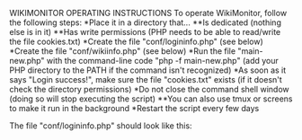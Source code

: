 WIKIMONITOR OPERATING INSTRUCTIONS
To operate WikiMonitor, follow the following steps:
*Place it in a directory that...
**Is dedicated (nothing else is in it)
**Has write permissions (PHP needs to be able to read/write the file cookies.txt)
*Create the file "conf/logininfo.php" (see below)
*Create the file "conf/wikiinfo.php" (see below)
*Run the file "main-new.php" with the command-line code "php -f main-new.php" (add your PHP directory to the PATH if the command isn't recognized)
*As soon as it says "Login success!", make sure the file "cookies.txt" exists (if it doesn't check the directory permissions)
*Do not close the command shell window (doing so will stop executing the script)
**You can also use tmux or screens to make it run in the background
*Restart the script every few days

The file "conf/logininfo.php" should look like this:
<?php
$wikiusername = 'WikiMonitor'; //replace with the username you are using
$wikipassword = 'password'; //replace with your password


The file "conf/wikiinfo.php" sghould look like this:
<?php
define('CONFIG_LOCATION', 'User:WikiMonitor/Configuration');
define('SHUTOFF_PAGE', 'User:WikiMonitor/Disable');

The following configuration files can be edited as necessary:
conf/nobotsoverride.txt - WM will ignore the {{NoBots}} template for any user on this list
conf/ignore.txt - WM will unconditially ignore notifications related to any page on the list 
Place one entry per line in each file, and avoid unnecessary whitespace at the beginning or the end. The list is also case-sensitive and requires underscores, not spaces.

Credits:
The DIFF algorithm used in this program was taken from http://github.com/chrisboulton/php-diff. Please read the copyright notice in lib/diffengine/lib/Diff.php for the relevant copyright details on those files.